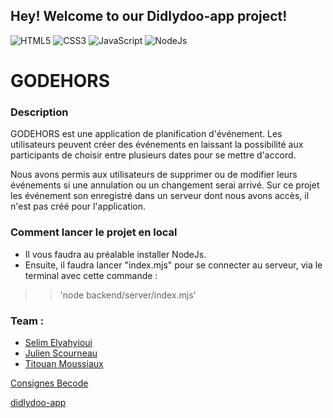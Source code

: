 ## Hey! Welcome to our Didlydoo-app project!

![HTML5](https://img.shields.io/badge/HTML5-blue)
![CSS3](https://img.shields.io/badge/CSS3-red)
![JavaScript](https://img.shields.io/badge/JavaScript-yellow)
![NodeJs](https://img.shields.io/badge/NodeJs-yellow)

# GODEHORS

### Description
GODEHORS est une application de planification d'événement. 
Les utilisateurs peuvent créer des événements en laissant la possibilité aux participants de choisir entre plusieurs dates pour se mettre d'accord.

Nous avons permis aux utilisateurs de supprimer ou de modifier leurs événements si une annulation ou un changement serai arrivé. Sur ce projet les événement son enregistré dans un serveur dont nous avons accès, il n'est pas créé pour l'application.

### Comment lancer le projet en local
- Il vous faudra au préalable installer NodeJs.
- Ensuite, il faudra lancer "index.mjs" pour se connecter au serveur, via le terminal avec cette commande :
> > 'node backend/server/index.mjs'

### Team :
- [Selim Elyahyioui](https://github.com/selim9106)
- [Julien Scourneau](https://github.com/JulienScourneau)
- [Titouan Moussiaux](https://github.com/Moustito)

[Consignes Becode](https://github.com/becodeorg/CRL-Wilson-1/tree/master/1.TRAIL/2.The-Hill/Projects/3.Didlydoo)

[didlydoo-app](https://julienscourneau.github.io/didlydoo-app/)
